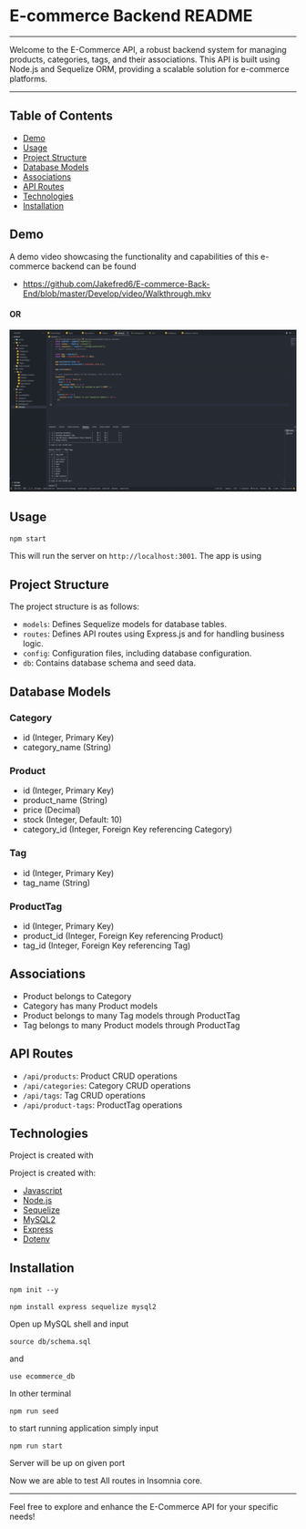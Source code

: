 # E-commerce Backend README

---
Welcome to the E-Commerce API, a robust backend system for managing products, categories, tags, and their associations. This API is built using Node.js and Sequelize ORM, providing a scalable solution for e-commerce platforms.

---

## Table of Contents

- [Demo](#demo)
- [Usage](#usage)
- [Project Structure](#project-structure)
- [Database Models](#database-models)
- [Associations](#associations)
- [API Routes](#api-routes)
- [Technologies](#technologies)
- [Installation](#installation)

## Demo
A demo video showcasing the functionality and capabilities of this e-commerce backend can be found

- https://github.com/Jakefred6/E-commerce-Back-End/blob/master/Develop/video/Walkthrough.mkv

#### OR 

<img src='Develop\video\Walkthrough.gif'>

## Usage

```terminal
npm start
````

This will run the server on `http://localhost:3001`. The app is using

## Project Structure

The project structure is as follows:

- `models`: Defines Sequelize models for database tables.
- `routes`: Defines API routes using Express.js and for handling business logic.
- `config`: Configuration files, including database configuration.
- `db`: Contains database schema and seed data.

## Database Models

### Category

- id (Integer, Primary Key)
- category_name (String)

### Product

- id (Integer, Primary Key)
- product_name (String)
- price (Decimal)
- stock (Integer, Default: 10)
- category_id (Integer, Foreign Key referencing Category)

### Tag

- id (Integer, Primary Key)
- tag_name (String)

### ProductTag

- id (Integer, Primary Key)
- product_id (Integer, Foreign Key referencing Product)
- tag_id (Integer, Foreign Key referencing Tag)

## Associations

- Product belongs to Category
- Category has many Product models
- Product belongs to many Tag models through ProductTag
- Tag belongs to many Product models through ProductTag

## API Routes

- `/api/products`: Product CRUD operations
- `/api/categories`: Category CRUD operations
- `/api/tags`: Tag CRUD operations
- `/api/product-tags`: ProductTag operations

## Technologies

Project is created with

Project is created with:  

- [Javascript](https://www.javascript.com/)
- [Node.js](https://nodejs.org/en/)
- [Sequelize](https://www.npmjs.com/package/sequelize)
- [MySQL2](https://www.npmjs.com/package/mysql2)
- [Express](https://www.npmjs.com/package/express)
- [Dotenv](https://www.npmjs.com/package/dotenv)

## Installation

```terminal
npm init --y
```

```terminal
npm install express sequelize mysql2
```

Open up MySQL shell and input

```terminal
source db/schema.sql
```

and

```terminal
use ecommerce_db
```

In other terminal

```terminal
npm run seed
```

to start running application simply input

```terminal
npm run start
```

Server will be up on given port

Now we are able to test All routes in Insomnia core.

---
Feel free to explore and enhance the E-Commerce API for your specific needs!
